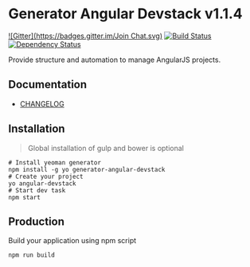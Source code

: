 # Generator Angular Devstack v1.1.4

[![Gitter](https://badges.gitter.im/Join Chat.svg)](https://gitter.im/ghoullier/generator-angular-devstack?utm_source=badge&utm_medium=badge&utm_campaign=pr-badge&utm_content=badge)
[![Build Status](http://img.shields.io/travis/ghoullier/generator-angular-devstack.svg?style=flat)](http://travis-ci.org/ghoullier/generator-angular-devstack)
[![Dependency Status](http://img.shields.io/gemnasium/ghoullier/generator-angular-devstack.svg?style=flat)](https://gemnasium.com/ghoullier/generator-angular-devstack)


Provide structure and automation to manage AngularJS projects.

## Documentation

- [CHANGELOG](./CHANGELOG.md)

## Installation

> Global installation of gulp and bower is optional

```
# Install yeoman generator
npm install -g yo generator-angular-devstack
# Create your project
yo angular-devstack
# Start dev task
npm start
```

## Production

Build your application using npm script

```
npm run build
```
